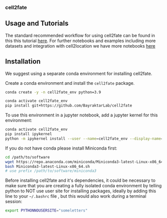 ### cell2fate

## Usage and Tutorials

The standard recommended workflow for using cell2fate can be found in this this tutorial [here](https://github.com/BayraktarLab/cell2fate/blob/main/notebooks/cell2fate_PancreasWithCC.ipynb).
For further notebooks and examples including more datasets and integration with cell2location we have more notebooks [here](https://github.com/BayraktarLab/cell2fate/blob/main/notebooks/)

## Installation

We suggest using a separate conda environment for installing cell2fate.

Create a conda environment and install the `cell2fate` package.

```bash
conda create -y -n cell2fate_env python=3.9

conda activate cell2fate_env
pip install git+https://github.com/BayraktarLab/cell2fate
```

To use this environment in a jupyter notebook, add a jupyter kernel for this environment:

```bash
conda activate cell2fate_env
pip install ipykernel
python -m ipykernel install --user --name=cell2fate_env --display-name='Environment (cell2fate_env)'
```

If you do not have conda please install Miniconda first:

```bash
cd /path/to/software
wget https://repo.anaconda.com/miniconda/Miniconda3-latest-Linux-x86_64.sh
bash Miniconda3-latest-Linux-x86_64.sh
# use prefix /path/to/software/miniconda3
```

Before installing cell2fate and it's dependencies, it could be necessary to make sure that you are creating a fully isolated conda environment by telling python to NOT use user site for installing packages, ideally by adding this line to your `~/.bashrc` file , but this would also work during a terminal session:

```bash
export PYTHONNOUSERSITE="someletters"
```
